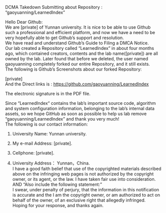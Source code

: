 DCMA Takedown Submitting about Repository :  
“gaoyuanning/LearnedIndex”

Hello Dear Github:  
We are
[private] of Yunnan university. It is nice to be able to use Github such a professional and efficient platform, and now we have a need to be very hopefully able to get Github’s support and resolution.  
We have read and understand Github’s Guide to Filing a DMCA Notice.  
Our lab created a Repository called “LearnedIndex” in about four months ago, which contained creators, contents and the lab name([private]) are all owned by the lab. Later found that before we deleted, the user named gaoyuanning completely forked our entire Repository, and it still exists.  
The following is Github’s Screenshots about our forked Repository:

[private]  
And the Direct links is : https://github.com/gaoyuanning/LearnedIndex

The electronic signature is in the PDF file.

Since “LearnedIndex“ contains the lab’s important source code, algorithm and system configuration information, belonging to the lab’s internal data assets, so we hope GitHub as soon as possible to help us lab remove “gaoyuanning/LearnedIndex” and thank you very much!  
The following is our contact information:

1. University Name: Yunnan university.  

2. My e-mail Address: [private].

3. Cellphone: [private].

4. University Address： Yunnan，China.  
I have a good faith belief that use of the copyrighted materials described above on the infringing web pages is not authorized by the copyright owner, or its agent, or the law. I have taken fair use into consideration.  
AND “Also include the following statement:”  
I swear, under penalty of perjury, that the information in this notification is accurate and the I am the copyright owner, or am authorized to act on behalf of the owner, of an exclusive right that allegedly infringed.  
Hoping for your response, and thanks again.
